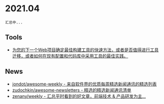 # 2021.04

`汇总中...`

## Tools

* [为您的下一个Web项目确定最佳构建工具的快速方法，或者是否值得进行工具迁移，或者如何在现有配置和代码库中采用工具的最佳实践。](https://bundlers.tooling.report)

## News

* [jondot/awesome-weekly - 来自软件界的优质每周精选新闻通讯的精选列表](https://github.com/jondot/awesome-weekly)
* [zudochkin/awesome-newsletters - 精选的精选新闻通讯清单](https://github.com/zudochkin/awesome-newsletters)
* [zenany/weekly - 汇总平时看到的好文章，前端技术 & 产品研发为主...](https://github.com/zenany/weekly)
